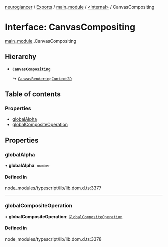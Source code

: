 [neuroglancer](../README.md) / [Exports](../modules.md) / [main\_module](../modules/main_module.md) / [<internal\>](../modules/main_module._internal_.md) / CanvasCompositing

# Interface: CanvasCompositing

[main_module](../modules/main_module.md).[<internal>](../modules/main_module._internal_.md).CanvasCompositing

## Hierarchy

- **`CanvasCompositing`**

  ↳ [`CanvasRenderingContext2D`](main_module._internal_.CanvasRenderingContext2D.md)

## Table of contents

### Properties

- [globalAlpha](main_module._internal_.CanvasCompositing.md#globalalpha)
- [globalCompositeOperation](main_module._internal_.CanvasCompositing.md#globalcompositeoperation)

## Properties

### globalAlpha

• **globalAlpha**: `number`

#### Defined in

node_modules/typescript/lib/lib.dom.d.ts:3377

___

### globalCompositeOperation

• **globalCompositeOperation**: [`GlobalCompositeOperation`](../modules/main_module._internal_.md#globalcompositeoperation)

#### Defined in

node_modules/typescript/lib/lib.dom.d.ts:3378

